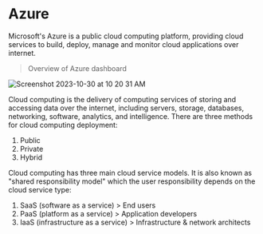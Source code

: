 # Azure

Microsoft's Azure is a public cloud computing platform, providing cloud services to build, deploy, manage and monitor cloud applications over internet.

> Overview of Azure dashboard

![Screenshot 2023-10-30 at 10 20 31 AM](https://github.com/shiyunc/app-data/assets/48885389/ddca12e8-f952-44d3-ac2c-76095a077ddc)

Cloud computing is the delivery of computing services of storing and accessing data over the internet, including servers, storage, databases, networking, software, analytics, and intelligence. There are three methods for cloud computing deployment:

1. Public
2. Private
3. Hybrid

Cloud computing has three main cloud service models. It is also known as "shared responsibility model" which the user responsibility depends on the cloud service type: 

1. SaaS (software as a service) > End users
2. PaaS (platform as a service) > Application developers
3. IaaS (infrastructure as a service) > Infrastructure & network architects

